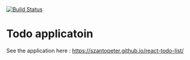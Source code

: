 [![Build Status](https://travis-ci.org/szantopeter/react-todo-list.svg?branch=master)](https://travis-ci.org/szantopeter/react-todo-list)

# Todo applicatoin

See the application here :
https://szantopeter.github.io/react-todo-list/
